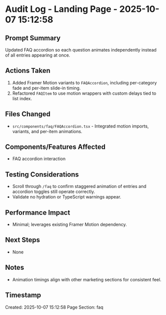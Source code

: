 # Audit Log - Landing Page - 2025-10-07 15:12:58

## Prompt Summary
Updated FAQ accordion so each question animates independently instead of all entries appearing at once.

## Actions Taken
1. Added Framer Motion variants to `FAQAccordion`, including per-category fade and per-item slide-in timing.
2. Refactored `FAQItem` to use motion wrappers with custom delays tied to list index.

## Files Changed
- `src/components/faq/FAQAccordion.tsx` - Integrated motion imports, variants, and per-item animations.

## Components/Features Affected
- FAQ accordion interaction

## Testing Considerations
- Scroll through `/faq` to confirm staggered animation of entries and accordion toggles still operate correctly.
- Validate no hydration or TypeScript warnings appear.

## Performance Impact
- Minimal; leverages existing Framer Motion dependency.

## Next Steps
- None

## Notes
- Animation timings align with other marketing sections for consistent feel.

## Timestamp
Created: 2025-10-07 15:12:58
Page Section: faq
